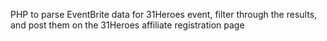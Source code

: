 PHP to parse EventBrite data for 31Heroes event, filter through the results, and post them on the 31Heroes affiliate registration page
